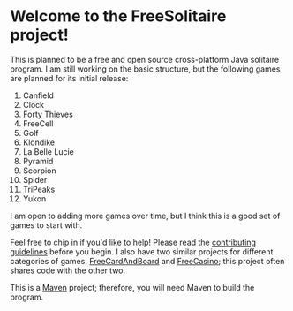 # Welcome to the FreeSolitaire project!
This is planned to be a free and open source cross-platform Java solitaire program. I am still working on the basic structure, but the following games are planned for its initial release:
1. Canfield
2. Clock
3. Forty Thieves
4. FreeCell
5. Golf
6. Klondike
7. La Belle Lucie
8. Pyramid
9. Scorpion
10. Spider
11. TriPeaks
12. Yukon

I am open to adding more games over time, but I think this is a good set of games to start with.

Feel free to chip in if you'd like to help! Please read the [contributing guidelines](/CONTRIBUTING.md) before you begin. I also have two similar projects for different categories of games, [FreeCardAndBoard](https://github.com/StrangerCoug/FreeCardAndBoard) and [FreeCasino](https://github.com/StrangerCoug/FreeCasino); this project often shares code with the other two.

This is a [Maven](https://maven.apache.org/) project; therefore, you will need Maven to build the program. 